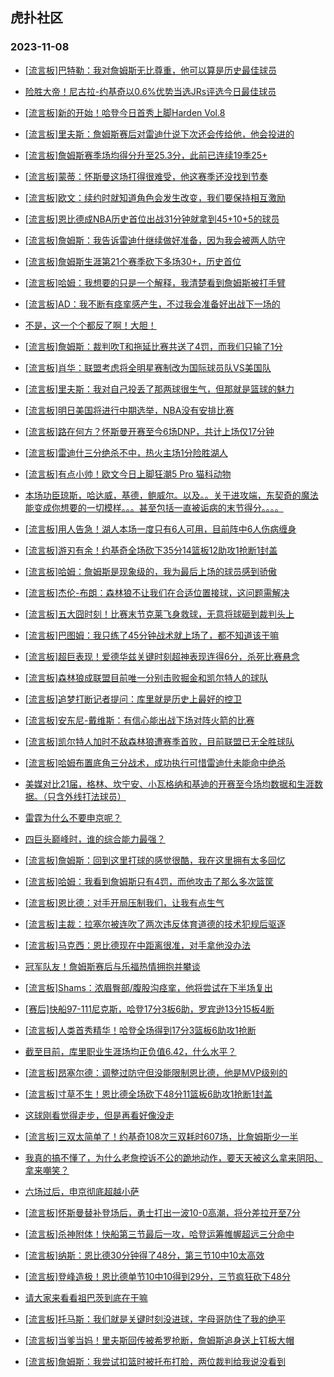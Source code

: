## 虎扑社区 
### 2023-11-08

+ [[流言板]巴特勒：我对詹姆斯无比尊重，他可以算是历史最佳球员](https://bbs.hupu.com/622907733.html)

+ [险胜大帝！尼古拉-约基奇以0.6%优势当选JRs评选今日最佳球员](https://bbs.hupu.com/622907626.html)

+ [[流言板]新的开始！哈登今日首秀上脚Harden Vol.8](https://bbs.hupu.com/622907086.html)

+ [[流言板]里夫斯：詹姆斯赛后对雷迪什说下次还会传给他，他会投进的](https://bbs.hupu.com/622904515.html)

+ [[流言板]詹姆斯赛季场均得分升至25.3分，此前已连续19季25+](https://bbs.hupu.com/622906111.html)

+ [[流言板]蒙蒂：怀斯曼这场打得很难受，他这赛季还没找到节奏](https://bbs.hupu.com/622908865.html)

+ [[流言板]欧文：续约时就知道角色会发生改变，我们要保持相互激励](https://bbs.hupu.com/622909211.html)

+ [[流言板]恩比德成NBA历史首位出战31分钟就拿到45+10+5的球员](https://bbs.hupu.com/622909274.html)

+ [[流言板]詹姆斯：我告诉雷迪什继续做好准备，因为我会被两人防守](https://bbs.hupu.com/622902525.html)

+ [[流言板]詹姆斯生涯第21个赛季砍下多场30+，历史首位](https://bbs.hupu.com/622905960.html)

+ [[流言板]哈姆：我想要的只是一个解释，我清楚看到詹姆斯被打手臂](https://bbs.hupu.com/622901802.html)

+ [[流言板]AD：我不断有痉挛感产生，不过我会准备好出战下一场的](https://bbs.hupu.com/622903684.html)

+ [不是，这一个个都反了啊！大胆！](https://bbs.hupu.com/622902719.html)

+ [[流言板]詹姆斯：裁判吹T和拖延比赛共送了4罚，而我们只输了1分](https://bbs.hupu.com/622900438.html)

+ [[流言板]肖华：联盟考虑将全明星赛制改为国际球员队VS美国队](https://bbs.hupu.com/622901695.html)

+ [[流言板]里夫斯：我对自己投丢了那两球很生气，但那就是篮球的魅力](https://bbs.hupu.com/622904697.html)

+ [[流言板]明日美国将进行中期选举，NBA没有安排比赛](https://bbs.hupu.com/622901768.html)

+ [[流言板]路在何方？怀斯曼开赛至今6场DNP，共计上场仅17分钟](https://bbs.hupu.com/622901990.html)

+ [[流言板]雷迪什三分绝杀不中，热火主场1分险胜湖人](https://bbs.hupu.com/622895726.html)

+ [[流言板]有点小帅！欧文今日上脚狂潮5 Pro 猫科动物](https://bbs.hupu.com/622907248.html)

+ [本场功臣琼斯，哈达威，基德，鲍威尔。以及。。关于进攻端，东契奇的魔法能变成你想要的一切模样。。。甚至包括一直被诟病的末节得分。。。。](https://bbs.hupu.com/622907560.html)

+ [[流言板]用人告急！湖人本场一度只有6人可用，目前阵中6人伤病缠身](https://bbs.hupu.com/622898379.html)

+ [[流言板]游刃有余！约基奇全场砍下35分14篮板12助攻1抢断1封盖](https://bbs.hupu.com/622899566.html)

+ [[流言板]哈姆：詹姆斯是现象级的，我为最后上场的球员感到骄傲](https://bbs.hupu.com/622905322.html)

+ [[流言板]杰伦-布朗：森林狼不让我们在合适位置接球，这问题需解决](https://bbs.hupu.com/622909375.html)

+ [[流言板]五大囧时刻！比赛末节克莱飞身救球，无意将球砸到裁判头上](https://bbs.hupu.com/622899452.html)

+ [[流言板]巴图姆：我只练了45分钟战术就上场了，都不知道该干嘛](https://bbs.hupu.com/622907127.html)

+ [[流言板]超巨表现！爱德华兹关键时刻超神表现连得6分，杀死比赛悬念](https://bbs.hupu.com/622898342.html)

+ [[流言板]森林狼成联盟目前唯一分别击败掘金和凯尔特人的球队](https://bbs.hupu.com/622898796.html)

+ [[流言板]追梦打断记者提问：库里就是历史上最好的控卫](https://bbs.hupu.com/622899198.html)

+ [[流言板]安东尼-戴维斯：有信心能出战下场对阵火箭的比赛](https://bbs.hupu.com/622898233.html)

+ [[流言板]凯尔特人加时不敌森林狼遭赛季首败，目前联盟已无全胜球队](https://bbs.hupu.com/622898702.html)

+ [[流言板]哈姆布置底角三分战术，成功执行可惜雷迪什未能命中绝杀](https://bbs.hupu.com/622897547.html)

+ [美媒对比21届，格林、坎宁安、小瓦格纳和基迪的开赛至今场均数据和生涯数据。（只含外线打法球员）](https://bbs.hupu.com/622903460.html)

+ [雷霆为什么不要申京呢？](https://bbs.hupu.com/622906775.html)

+ [四巨头巅峰时，谁的综合能力最强？](https://bbs.hupu.com/622908435.html)

+ [[流言板]詹姆斯：回到这里打球的感觉很酷，我在这里拥有太多回忆](https://bbs.hupu.com/622903069.html)

+ [[流言板]哈姆：我看到詹姆斯只有4罚，而他攻击了那么多次篮筐](https://bbs.hupu.com/622897615.html)

+ [[流言板]恩比德：对手开局压制我们，让我有点生气](https://bbs.hupu.com/622907833.html)

+ [[流言板]主裁：拉塞尔被连吹了两次违反体育道德的技术犯规后驱逐](https://bbs.hupu.com/622900624.html)

+ [[流言板]马克西：恩比德现在中距离很准，对手拿他没办法](https://bbs.hupu.com/622907764.html)

+ [冠军队友！詹姆斯赛后与乐福热情拥抱并攀谈](https://bbs.hupu.com/622896867.html)

+ [[流言板]Shams：浓眉臀部/腹股沟痉挛，他将尝试在下半场复出](https://bbs.hupu.com/622892717.html)

+ [[赛后]快船97-111尼克斯，哈登17分3板6助，罗宾逊13分15板4断](https://bbs.hupu.com/622895486.html)

+ [[流言板]人类首秀精华！哈登全场得到17分3篮板6助攻1抢断](https://bbs.hupu.com/622895543.html)

+ [截至目前，库里职业生涯场均正负值6.42，什么水平？](https://bbs.hupu.com/622907722.html)

+ [[流言板]昂塞尔德：调整过防守但没能限制恩比德，他是MVP级别的](https://bbs.hupu.com/622907997.html)

+ [[流言板]寸草不生！恩比德全场砍下48分11篮板6助攻1抢断1封盖](https://bbs.hupu.com/622894175.html)

+ [这球刚看觉得走步，但是再看好像没走](https://bbs.hupu.com/622899053.html)

+ [[流言板]三双太简单了！约基奇108次三双耗时607场，比詹姆斯少一半](https://bbs.hupu.com/622898536.html)

+ [我真的搞不懂了，为什么老詹控诉不公的跪地动作，要天天被这么拿来阴阳、拿来嘲笑？](https://bbs.hupu.com/622906882.html)

+ [六场过后，申京彻底超越小萨](https://bbs.hupu.com/622898881.html)

+ [[流言板]怀斯曼替补登场后，勇士打出一波10-0高潮，将分差拉开至7分](https://bbs.hupu.com/622890440.html)

+ [[流言板]杀神附体！快船第三节最后一攻，哈登运筹帷幄超远三分命中](https://bbs.hupu.com/622893755.html)

+ [[流言板]纳斯：恩比德30分钟得了48分，第三节10中10太高效](https://bbs.hupu.com/622907664.html)

+ [[流言板]登峰造极！恩比德单节10中10得到29分，三节疯狂砍下48分](https://bbs.hupu.com/622892854.html)

+ [请大家来看看祖巴茨到底在干嘛](https://bbs.hupu.com/622903443.html)

+ [[流言板]托马斯：我们就是关键时刻没进球，字母哥防住了我的绝平](https://bbs.hupu.com/622905781.html)

+ [[流言板]当爹当妈！里夫斯回传被希罗抢断，詹姆斯追身送上钉板大帽](https://bbs.hupu.com/622894906.html)

+ [[流言板]詹姆斯：我尝试扣篮时被托布打脸，两位裁判给我说没看到](https://bbs.hupu.com/622900229.html)

